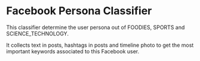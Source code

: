 # Facebook Persona Classifier
This classifier determine the user persona out of FOODIES, SPORTS and SCIENCE_TECHNOLOGY.

It collects text in posts, hashtags in posts and timeline photo to get the most important keywords associated to this Facebook user.